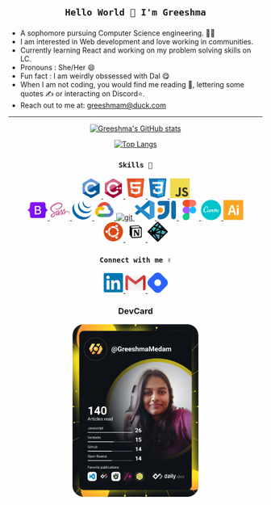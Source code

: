 <div align="center">
  <h2>

    Hello World 👋 I'm Greeshma

  </h2>
</div>

- A sophomore pursuing Computer Science engineering. 👩‍🎓
- I am interested in Web development and love working in communities.
- Currently learning React and working on my problem solving skills on LC.
- Pronouns : She/Her 😄
- Fun fact : I am weirdly obssessed with Dal 😋
- When I am not coding, you would find me reading 📖, lettering some quotes ✍ or interacting on Discord⭐.
- Reach out to me at: greeshmam@duck.com

---

<div align="center">
  
  [![Greeshma's GitHub stats](https://github-readme-stats.vercel.app/api?username=Greeshma2903&show_icons=true&theme=dark&border_radius)](https://github.com/greeshma2903)
  
  [![Top Langs](https://github-readme-stats.vercel.app/api/top-langs/?username=Greeshma2903&exclude_repo=github-slideshow,First-app---Dice-roll&theme=dark&layout=compact&border_radius&card_width=400)](https://github.com/greeshma2903)


</div>

<div align="center">
  <h3>
    
    Skills 💪
    
  </h3>

  <a href="https://devdocs.io/c/" target="_blank">
    <img src="https://github.com/devicons/devicon/blob/master/icons/c/c-original.svg" width="40" height="40" title="C-lanuage" alt="C lang" />
  </a>

  <a href="https://www.w3schools.com/cpp/" target="_blank">
    <img src="https://github.com/devicons/devicon/blob/master/icons/cplusplus/cplusplus-original.svg" alt="c++" title="c++" width="40" height="40"/>
  </a> 
  
  <a href="https://developer.mozilla.org/en-US/docs/Web/HTML" target="_blank">
    <img src="https://github.com/devicons/devicon/blob/master/icons/html5/html5-original.svg" alt="html5" width="40" height="40" title="HTML5"/>
  </a>
  
  <a href="https://developer.mozilla.org/en-US/docs/Web/CSS" target="_blank">
    <img src="https://github.com/devicons/devicon/blob/master/icons/css3/css3-original.svg" alt="css3" width="40" height="40" title="CSS3"/>
  </a>

  <a href="https://developer.mozilla.org/en-US/docs/Web/JavaScript" target="_blank">
    <img src="https://github.com/devicons/devicon/blob/master/icons/javascript/javascript-original.svg" alt="javascript" width="40" height="40"/>
  </a>
<!--  technologies  -->
  <br>
  <a href="https://getbootstrap.com/" target="_blank">
    <img src="https://github.com/devicons/devicon/blob/master/icons/bootstrap/bootstrap-original.svg" width="40" height="40" alt="bootstrap" title="bootstrap"/>
  </a>
  
  <a href="https://sass-lang.com/" target="_blank">
    <img src="https://github.com/devicons/devicon/blob/master/icons/sass/sass-original.svg" width="40" height="40" alt="sass" title="sass"/>
  </a>
  
  <a href="https://jquery.com/" target="_blank">
    <img src="https://github.com/devicons/devicon/blob/master/icons/jquery/jquery-original.svg" alt="jquery" width="40" height="40"/>
  </a>
  
  <a href="https://cloud.google.com/docs/" target="_blank">
    <img src="https://github.com/devicons/devicon/blob/master/icons/googlecloud/googlecloud-original.svg" width="40" height="40" title="Google Cloud Platform" alt="google cloud platform"/>
  </a>

  <a href="https://git-scm.com/" target="_blank">
    <img src="https://www.vectorlogo.zone/logos/git-scm/git-scm-icon.svg" title="git" alt="git" width="40" height="40"/>
  </a>

  <a href="https://code.visualstudio.com/" target="_blank">
    <img src="https://github.com/devicons/devicon/blob/master/icons/vscode/vscode-original.svg" alt="vs code" title="vs code" width="40" height="40"/>
  </a>

  <a href="https://www.jetbrains.com/idea/" target="_blank">
    <img src="https://github.com/devicons/devicon/blob/master/icons/intellij/intellij-original.svg" alt="intellij" width="40" height="40"/>
  </a>

  <a href="https://www.figma.com/" target="_blank">
    <img src="https://github.com/devicons/devicon/blob/master/icons/figma/figma-original.svg" alt="figma" title="figma" width="40" height="40"/>
  </a>

  <a href="https://www.canva.com/" target="_blank">
    <img src="https://github.com/devicons/devicon/blob/master/icons/canva/canva-original.svg" width="40" height="40" alt="canva" title="canva"/>
  </a>
  
  <a href="https://helpx.adobe.com/in/illustrator/user-guide.html" target="_blank">
    <img src="https://github.com/devicons/devicon/blob/master/icons/illustrator/illustrator-plain.svg" width="40" height="40" alt="adobe illustrator" title="illustrator"/>
  </a>
  
<!--  other skills  -->
  <br>
  <a href="https://ubuntu.com/" target="_blank">
    <img src="https://github.com/devicons/devicon/blob/master/icons/ubuntu/ubuntu-plain.svg" width="40" height="40" alt="ubuntu"/>
  </a>
  
  <a href="https://notion.so" target="_blank">
    <img src="./images/notion.svg" width="40" height="40" alt="notion" title="notion"/>
  </a>
  
  <a href="https://docs.netlify.com/" target="_blank">
    <img src="./images/netlify.svg" width="40" height="40" alt="netlify" title="netlify"/>
  </a>

</div>

<div align="center">
  <h3>
    
    Connect with me ✌
    
  </h3>
  
  <a href="https://www.linkedin.com/in/m-greeshma/" target="_blank">
    <img src="https://github.com/devicons/devicon/blob/master/icons/linkedin/linkedin-original.svg" alt="linkedin" title="linkedin" width="40" height="40" />
  </a>

  <a href="mailto:greeshmam@duck.com">
    <img src="./images/gmail.svg" alt="gmail" title="gmail" width="40" height="40" />
  </a>

  <a href="https://gree.hashnode.dev/" target="_blank">
    <img src="./images/hashnode.png" alt="hashnode blog" title="hashnode" width="40" height="40" />
  </a>

</div>

<div align="center"> 
  <h3>
  DevCard
  </h3>

<a href="https://app.daily.dev/GreeshmaMedam"><img src="devcard.svg" width="250" alt="Medam Greeshma's Dev Card"/></a>

</div>
